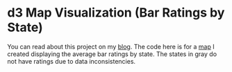 # d3 Map Visualization (Bar Ratings by State)

You can read about this project on my [blog](http://dohyunshin.com/jekyll/pixyll/2016/09/05/bars/). The code here is for a [map](http://dohyunshin.com/d3/map.html) I created displaying the average bar ratings by state. The states in gray do not have ratings due to data inconsistencies.
